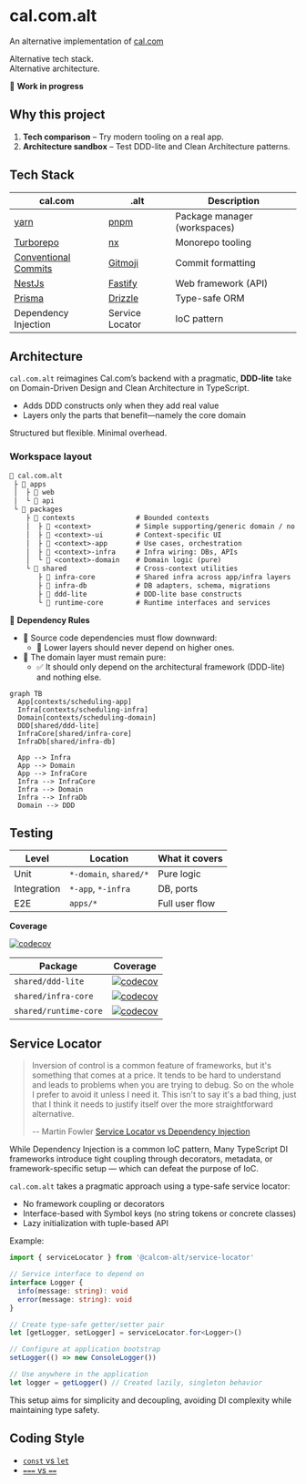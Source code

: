 # cal.com.alt

An alternative implementation of [cal.com](https://github.com/calcom/cal.com)

Alternative tech stack.  
Alternative architecture.

🚧 **Work in progress**

## Why this project

1. **Tech comparison** – Try modern tooling on a real app.
2. **Architecture sandbox** – Test DDD-lite and Clean Architecture patterns.

## Tech Stack

| cal.com                                                      | .alt                                 | Description                  |
| ------------------------------------------------------------ | ------------------------------------ | ---------------------------- |
| [yarn](https://yarnpkg.com/)                                 | [pnpm](https://pnpm.io/)             | Package manager (workspaces) |
| [Turborepo](https://turborepo.com/)                          | [nx](https://nx.dev/)                | Monorepo tooling             |
| [Conventional Commits](https://www.conventionalcommits.org/) | [Gitmoji](https://gitmoji.dev/)      | Commit formatting            |
| [NestJs](https://nestjs.com/)                                | [Fastify](https://fastify.dev/)      | Web framework (API)          |
| [Prisma](https://www.prisma.io/)                             | [Drizzle](https://orm.drizzle.team/) | Type-safe ORM                |
| Dependency Injection                                         | Service Locator                      | IoC pattern                  |

## Architecture

`cal.com.alt` reimagines Cal.com’s backend with a pragmatic,
**DDD-lite** take on Domain-Driven Design and Clean Architecture in TypeScript.

- Adds DDD constructs only when they add real value
- Layers only the parts that benefit—namely the core domain

Structured but flexible. Minimal overhead.

### Workspace layout

```txt
📂 cal.com.alt
 ├ 📂 apps
 │  ├ 📂 web
 │  └ 📂 api
 └ 📂 packages
    ├ 📂 contexts               # Bounded contexts
    │  ├ 📂 <context>           # Simple supporting/generic domain / no layering
    │  ├ 📂 <context>-ui        # Context-specific UI
    │  ├ 📂 <context>-app       # Use cases, orchestration
    │  ├ 📂 <context>-infra     # Infra wiring: DBs, APIs
    │  └ 📂 <context>-domain    # Domain logic (pure)
    └ 📂 shared                 # Cross-context utilities
       ├ 📂 infra-core          # Shared infra across app/infra layers
       ├ 📂 infra-db            # DB adapters, schema, migrations
       ├ 📂 ddd-lite            # DDD-lite base constructs
       └ 📂 runtime-core        # Runtime interfaces and services
```

🧱 **Dependency Rules**

- 🔽 Source code dependencies must flow downward:
  - 🚫 Lower layers should never depend on higher ones.
- 🧼 The domain layer must remain pure:
  - ✅ It should only depend on the architectural framework
    (DDD-lite) and nothing else.

```mermaid
graph TB
  App[contexts/scheduling-app]
  Infra[contexts/scheduling-infra]
  Domain[contexts/scheduling-domain]
  DDD[shared/ddd-lite]
  InfraCore[shared/infra-core]
  InfraDb[shared/infra-db]

  App --> Infra
  App --> Domain
  App --> InfraCore
  Infra --> InfraCore
  Infra --> Domain
  Infra --> InfraDb
  Domain --> DDD
```

## Testing

| Level       | Location               | What it covers |
| ----------- | ---------------------- | -------------- |
| Unit        | `*-domain`, `shared/*` | Pure logic     |
| Integration | `*-app`, `*-infra`     | DB, ports      |
| E2E         | `apps/*`               | Full user flow |

**Coverage**

[![codecov](https://codecov.io/gh/evan-liu/cal.com.alt/graph/badge.svg?token=8V71PNA50B)](https://codecov.io/gh/evan-liu/cal.com.alt)

| Package               | Coverage                                                                                                                                                                                                                    |
| --------------------- | --------------------------------------------------------------------------------------------------------------------------------------------------------------------------------------------------------------------------- |
| `shared/ddd-lite`     | [![codecov](https://codecov.io/gh/evan-liu/cal.com.alt/graph/badge.svg?token=8V71PNA50B&component=ddd-lite)](https://app.codecov.io/gh/evan-liu/cal.com.alt/tree/main/?displayType=list&components%5B0%5D=ddd-lite)         |
| `shared/infra-core`   | [![codecov](https://codecov.io/gh/evan-liu/cal.com.alt/graph/badge.svg?token=8V71PNA50B&component=infra-core)](https://app.codecov.io/gh/evan-liu/cal.com.alt/tree/main/?displayType=list&components%5B0%5D=infra-core)     |
| `shared/runtime-core` | [![codecov](https://codecov.io/gh/evan-liu/cal.com.alt/graph/badge.svg?token=8V71PNA50B&component=runtime-core)](https://app.codecov.io/gh/evan-liu/cal.com.alt/tree/main/?displayType=list&components%5B0%5D=runtime-core) |

## Service Locator

> Inversion of control is a common feature of frameworks,
> but it's something that comes at a price.
> It tends to be hard to understand
> and leads to problems when you are trying to debug.
> So on the whole I prefer to avoid it unless I need it.
> This isn't to say it's a bad thing,
> just that I think
> it needs to justify itself over the more straightforward alternative.
>
> -- Martin Fowler [Service Locator vs Dependency Injection](https://martinfowler.com/articles/injection.html#ServiceLocatorVsDependencyInjection)

While Dependency Injection is a common IoC pattern,
Many TypeScript DI frameworks introduce tight coupling through decorators,
metadata, or framework-specific setup —
which can defeat the purpose of IoC.

`cal.com.alt` takes a pragmatic approach using a type-safe service locator:

- No framework coupling or decorators
- Interface-based with Symbol keys (no string tokens or concrete classes)
- Lazy initialization with tuple-based API

Example:

```ts
import { serviceLocator } from '@calcom-alt/service-locator'

// Service interface to depend on
interface Logger {
  info(message: string): void
  error(message: string): void
}

// Create type-safe getter/setter pair
let [getLogger, setLogger] = serviceLocator.for<Logger>()

// Configure at application bootstrap
setLogger(() => new ConsoleLogger())

// Use anywhere in the application
let logger = getLogger() // Created lazily, singleton behavior
```

This setup aims for simplicity and decoupling, avoiding DI complexity while maintaining type safety.

## Coding Style

- [`const` vs `let`](https://github.com/getify/You-Dont-Know-JS/blob/2nd-ed/scope-closures/apA.md#const-antly-confused)
- [`===` vs `==`](https://github.com/getify/You-Dont-Know-JS/blob/2nd-ed/types-grammar/ch4.md#type-aware-equality)
